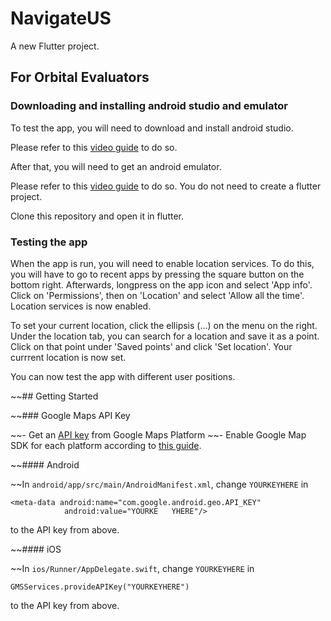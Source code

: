 # NavigateUS

A new Flutter project.

## For Orbital Evaluators

### Downloading and installing android studio and emulator

To test the app, you will need to download and install android studio.

Please refer to this [video guide](https://www.youtube.com/watch?v=1ukSR1GRtMU&ab_channel=TheNetNinja) to do so.

After that, you will need to get an android emulator.

Please refer to this [video guide](https://www.youtube.com/watch?v=TSIhiZ5jRB0&list=PL4cUxeGkcC9jLYyp2Aoh6hcWuxFDX6PBJ&index=4&ab_channel=TheNetNinja) to do so. You do not need to create a flutter project.

Clone this repository and open it in flutter.

### Testing the app

When the app is run, you will need to enable location services. To do this, you will have to go to recent apps by pressing the square button on the bottom right. Afterwards, longpress on the app icon and select 'App info'. Click on 'Permissions', then on 'Location' and select 'Allow all the time'. Location services is now enabled.

To set your current location, click the ellipsis (...) on the menu on the right. Under the location tab, you can search for a location and save it as a point. Click on that point under 'Saved points' and click 'Set location'. Your currrent location is now set. 

You can now test the app with different user positions.


~~## Getting Started

~~### Google Maps API Key

~~- Get an [API key](https://cloud.google.com/maps-platform/) from Google Maps Platform
~~- Enable Google Map SDK for each platform according to [this guide](https://pub.dev/packages/google_maps_flutter).

~~#### Android

~~In ```android/app/src/main/AndroidManifest.xml```, change ```YOURKEYHERE``` in 
```
<meta-data android:name="com.google.android.geo.API_KEY"
            android:value="YOURKE   YHERE"/>
```
to the API key from above.

~~#### iOS

~~In ```ios/Runner/AppDelegate.swift```, change ```YOURKEYHERE``` in
```
GMSServices.provideAPIKey("YOURKEYHERE")
```
to the API key from above.





